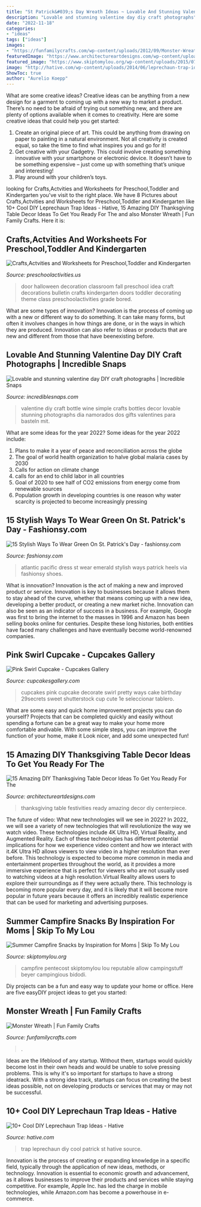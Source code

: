 ```yaml
---
title: "St Patrick&#039;s Day Wreath Ideas ~ Lovable And Stunning Valentine Day Diy Craft Photographs"
description: "Lovable and stunning valentine day diy craft photographs"
date: "2022-11-18"
categories:
- "ideas"
tags: ["ideas"]
images:
- "https://funfamilycrafts.com/wp-content/uploads/2012/09/Monster-Wreath.jpg"
featuredImage: "https://www.architectureartdesigns.com/wp-content/uploads/2016/11/15-Amazing-DIY-Thanksgiving-Table-Decor-Ideas-To-Get-You-Ready-For-The-Festivities-8.jpg"
featured_image: "https://www.skiptomylou.org/wp-content/uploads/2015/07/Summer-Campfire-Snacks-1.jpg"
image: "http://hative.com/wp-content/uploads/2014/06/leprechaun-trap-ideas/9-leprechaun-trap-ideas.jpg"
ShowToc: true
author: "Aurelio Koepp"
---
```



What are some creative ideas?
Creative ideas can be anything from a new design for a garment to coming up with a new way to market a product. There’s no need to be afraid of trying out something new, and there are plenty of options available when it comes to creativity. Here are some creative ideas that could help you get started: 
1. Create an original piece of art. This could be anything from drawing on paper to painting in a natural environment. Not all creativity is created equal, so take the time to find what inspires you and go for it! 
2. Get creative with your Gadgetry. This could involve creating something innovative with your smartphone or electronic device. It doesn’t have to be something expensive – just come up with something that’s unique and interesting! 
3. Play around with your children’s toys.

	

		
looking for Crafts,Actvities and Worksheets for Preschool,Toddler and Kindergarten you've visit to the right place. We have 8 Pictures about Crafts,Actvities and Worksheets for Preschool,Toddler and Kindergarten like 10+ Cool DIY Leprechaun Trap Ideas - Hative, 15 Amazing DIY Thanksgiving Table Decor Ideas To Get You Ready For The and also Monster Wreath | Fun Family Crafts. Here it is:
		
    
## Crafts,Actvities And Worksheets For Preschool,Toddler And Kindergarten

<img loading=lazy src="https://www.preschoolactivities.us/wp-content/uploads/2015/10/halloween-door-decoration-idea1.jpg" onerror="this.onerror=null;this.src='https://tse1.mm.bing.net/th?id=OIP.CfA-zmjPWbfgdxuDvOOXcgHaO-&amp;pid=15.1';" alt="Crafts,Actvities and Worksheets for Preschool,Toddler and Kindergarten">

_Source: preschoolactivities.us_

>door halloween decoration classroom fall preschool idea craft decorations bulletin crafts kindergarten doors toddler decorating theme class preschoolactivities grade bored. 

	

What are some types of innovation?
Innovation is the process of coming up with a new or different way to do something. It can take many forms, but often it involves changes in how things are done, or in the ways in which they are produced. Innovation can also refer to ideas or products that are new and different from those that have beenexisting before.

    
## Lovable And Stunning Valentine Day DIY Craft Photographs | Incredible Snaps

<img loading=lazy src="http://www.incrediblesnaps.com/wp-content/uploads/2016/01/Valentine-Wine-Bottle-Very-easy-cute-simple-V-Day-decor.jpg" onerror="this.onerror=null;this.src='https://tse3.mm.bing.net/th?id=OIP.P4i7v7B34u_GnDdVwdTG7AHaJ4&amp;pid=15.1';" alt="Lovable and stunning valentine day DIY craft photographs | Incredible Snaps">

_Source: incrediblesnaps.com_

>valentine diy craft bottle wine simple crafts bottles decor lovable stunning photographs dia namorados dos gifts valentines para basteln mit. 

	

What are some ideas for the year 2022?
Some ideas for the year 2022 include:
1. Plans to make it a year of peace and reconciliation across the globe 
2. The goal of world health organization to halve global malaria cases by 2030 
3. Calls for action on climate change 
4. calls for an end to child labor in all countries 
5. Goal of 2020 to see half of CO2 emissions from energy come from renewable sources 
6. Population growth in developing countries is one reason why water scarcity is projected to become increasingly pressing 

    
## 15 Stylish Ways To Wear Green On St. Patrick&#039;s Day - Fashionsy.com

<img loading=lazy src="https://fashionsy.com/wp-content/uploads/2016/03/green-dress-black-heels.jpg" onerror="this.onerror=null;this.src='https://tse2.mm.bing.net/th?id=OIP.1q646qGPYdLQvots373a1wHaLH&amp;pid=15.1';" alt="15 Stylish Ways To Wear Green On St. Patrick&#039;s Day - fashionsy.com">

_Source: fashionsy.com_

>atlantic pacific dress st wear emerald stylish ways patrick heels via fashionsy shoes. 

	

What is innovation?
Innovation is the act of making a new and improved product or service. Innovation is key to businesses because it allows them to stay ahead of the curve, whether that means coming up with a new idea, developing a better product, or creating a new market niche. Innovation can also be seen as an indicator of success in a business. For example, Google was first to bring the internet to the masses in 1996 and Amazon has been selling books online for centuries. Despite these long histories, both entities have faced many challenges and have eventually become world-renowned companies.

    
## Pink Swirl Cupcake - Cupcakes Gallery

<img loading=lazy src="https://cupcakesgallery.com/wp-content/uploads/2017/01/Pink-Swirl-Cupcake.jpg" onerror="this.onerror=null;this.src='https://tse1.mm.bing.net/th?id=OIP.FxKDmi0PkwdgQzPTDHI35QHaLG&amp;pid=15.1';" alt="Pink Swirl Cupcake - Cupcakes Gallery">

_Source: cupcakesgallery.com_

>cupcakes pink cupcake decorate swirl pretty ways cake birthday 29secrets sweet shutterstock cup cute 1e seleccionar tablero. 

	

What are some easy and quick home improvement projects you can do yourself?
Projects that can be completed quickly and easily without spending a fortune can be a great way to make your home more comfortable andivable. With some simple steps, you can improve the function of your home, make it Look nicer, and add some unexpected fun!

    
## 15 Amazing DIY Thanksgiving Table Decor Ideas To Get You Ready For The

<img loading=lazy src="https://www.architectureartdesigns.com/wp-content/uploads/2016/11/15-Amazing-DIY-Thanksgiving-Table-Decor-Ideas-To-Get-You-Ready-For-The-Festivities-8.jpg" onerror="this.onerror=null;this.src='https://tse1.mm.bing.net/th?id=OIP.REvMr8GfPYVdYiWnBHGcFQHaLL&amp;pid=15.1';" alt="15 Amazing DIY Thanksgiving Table Decor Ideas To Get You Ready For The">

_Source: architectureartdesigns.com_

>thanksgiving table festivities ready amazing decor diy centerpiece. 

	

The future of video: What new technologies will we see in 2022?
In 2022, we will see a variety of new technologies that will revolutionize the way we watch video. These technologies include 4K Ultra HD, Virtual Reality, and Augmented Reality. Each of these technologies has different potential implications for how we experience video content and how we interact with it.4K Ultra HD allows viewers to view video in a higher resolution than ever before. This technology is expected to become more common in media and entertainment properties throughout the world, as it provides a more immersive experience that is perfect for viewers who are not usually used to watching videos at a high resolution.Virtual Reality allows users to explore their surroundings as if they were actually there. This technology is becoming more popular every day, and it is likely that it will become more popular in future years because it offers an incredibly realistic experience that can be used for marketing and advertising purposes.

    
## Summer Campfire Snacks By Inspiration For Moms | Skip To My Lou

<img loading=lazy src="https://www.skiptomylou.org/wp-content/uploads/2015/07/Summer-Campfire-Snacks-1.jpg" onerror="this.onerror=null;this.src='https://tse1.mm.bing.net/th?id=OIP.D75U69DuNahqdK9upf8hIQHaJ4&amp;pid=15.1';" alt="Summer Campfire Snacks by Inspiration for Moms | Skip To My Lou">

_Source: skiptomylou.org_

>campfire pentecost skiptomylou lou reputable allow campingstuff beyer campingious bidodi. 

	

Diy projects can be a fun and easy way to update your home or office. Here are five easyDIY project ideas to get you started: 

    
## Monster Wreath | Fun Family Crafts

<img loading=lazy src="https://funfamilycrafts.com/wp-content/uploads/2012/09/Monster-Wreath.jpg" onerror="this.onerror=null;this.src='https://tse4.mm.bing.net/th?id=OIP.-H9-Usl0zrK0LezUxwadDQHaLH&amp;pid=15.1';" alt="Monster Wreath | Fun Family Crafts">

_Source: funfamilycrafts.com_

>. 

	

Ideas are the lifeblood of any startup. Without them, startups would quickly become lost in their own heads and would be unable to solve pressing problems. This is why it's so important for startups to have a strong ideatrack. With a strong idea track, startups can focus on creating the best ideas possible, not on developing products or services that may or may not be successful.

    
## 10+ Cool DIY Leprechaun Trap Ideas - Hative

<img loading=lazy src="http://hative.com/wp-content/uploads/2014/06/leprechaun-trap-ideas/9-leprechaun-trap-ideas.jpg" onerror="this.onerror=null;this.src='https://tse4.mm.bing.net/th?id=OIP.xLMajJcDS9m5vbeMYdK-CgHaJ4&amp;pid=15.1';" alt="10+ Cool DIY Leprechaun Trap Ideas - Hative">

_Source: hative.com_

>trap leprechaun diy cool patrick st hative source. 

	

Innovation is the process of creating or expanding knowledge in a specific field, typically through the application of new ideas, methods, or technology. Innovation is essential to economic growth and advancement, as it allows businesses to improve their products and services while staying competitive. For example, Apple Inc. has led the charge in mobile technologies, while Amazon.com has become a powerhouse in e-commerce.

